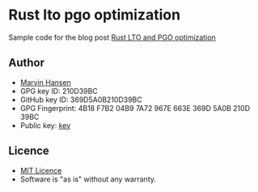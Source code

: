 # Rust lto pgo optimization

Sample code for the blog post [Rust LTO and PGO optimization](https://rust-academy.com/rust-lto-and-pgo/)

## Author
* [Marvin Hansen](https://github.com/marvin-hansen)
* GPG key ID: 210D39BC
* GitHub key ID: 369D5A0B210D39BC
* GPG Fingerprint: 4B18 F7B2 04B9 7A72 967E 663E 369D 5A0B 210D 39BC
* Public key: [key](pubkey.txt)

## Licence
* [MIT Licence](LICENSE)
* Software is "as is" without any warranty.
